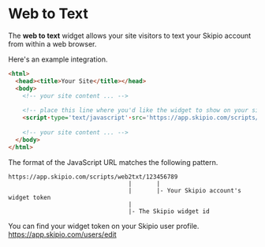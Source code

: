 # Web to Text

The __web to text__ widget allows your site visitors to text your Skipio account from within a web browser.

Here's an example integration.

```html
<html>
  <head><title>Your Site</title></head>
  <body>
    <!-- your site content ... -->
  
    <!-- place this line where you'd like the widget to show on your site -->
    <script·type='text/javascript'·src='https://app.skipio.com/scripts/web2txt/123456789'></script>
  
    <!-- your site content ... -->
  </body>
</html>
```

The format of the JavaScript URL matches the following pattern.

```
https://app.skipio.com/scripts/web2txt/123456789
                                  |       |
                                  |       |- Your Skipio account's widget token 
                                  |
                                  |- The Skipio widget id
```

You can find your widget token on your Skipio user profile. https://app.skipio.com/users/edit
